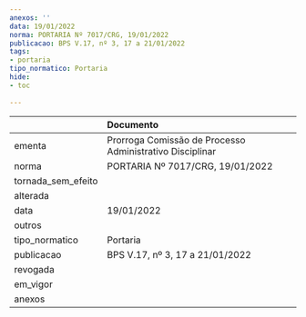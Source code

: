```yaml
---
anexos: ''
data: 19/01/2022
norma: PORTARIA Nº 7017/CRG, 19/01/2022
publicacao: BPS V.17, nº 3, 17 a 21/01/2022
tags:
- portaria
tipo_normatico: Portaria
hide: 
- toc 
 
---
```


|                    | Documento                                                |
|:-------------------|:---------------------------------------------------------|
| ementa             | Prorroga Comissão de Processo Administrativo Disciplinar |
| norma              | PORTARIA Nº 7017/CRG, 19/01/2022                         |
| tornada_sem_efeito |                                                          |
| alterada           |                                                          |
| data               | 19/01/2022                                               |
| outros             |                                                          |
| tipo_normatico     | Portaria                                                 |
| publicacao         | BPS V.17, nº 3, 17 a 21/01/2022                          |
| revogada           |                                                          |
| em_vigor           |                                                          |
| anexos             |                                                          |